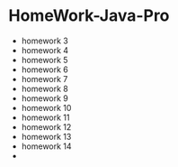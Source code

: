 # HomeWork-Java-Pro
- homework 3
- homework 4
- homework 5
- homework 6
- homework 7
- homework 8
- homework 9
- homework 10 
- homework 11 
- homework 12
- homework 13 
- homework 14
- 


